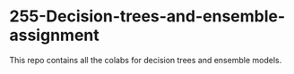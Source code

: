 # 255-Decision-trees-and-ensemble-assignment


This repo contains all the colabs for decision trees and ensemble models.
